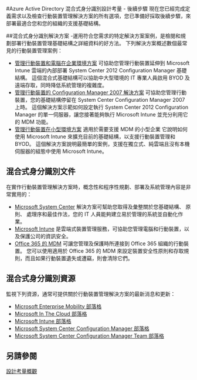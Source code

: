 <properties
    pageTitle="Azure Active Directory 混合式身分識別設計考量 - 後續步驟| Microsoft Azure"
    description="在您讀過混合式身分識別設計考量指南之後的概要與後續步驟"
    documentationCenter=""
    services="active-directory"
    authors="yurid"
    manager="stevenpo"
    editor=""/>

<tags
    ms.service="active-directory"
    ms.devlang="na"
    ms.topic="article"
    ms.tgt_pltfrm="na"
    ms.workload="identity" 
    ms.date="11/08/2015"
    ms.author="yurid"/>

#Azure Active Directory 混合式身分識別設計考量 - 後續步驟
現在您已經完成定義需求以及檢查行動裝置管理解決方案的所有選項，您已準備好採取後續步驟，來部署最適合您和您的組織的支援基礎結構。

##混合式身分識別解決方案
-運用符合您需求的特定解決方案案例，是檢閱和規劃部署行動裝置管理基礎結構之詳細資料的好方法。 下列解決方案概述數個最常見的行動裝置管理案例：

-  [管理行動裝置和電腦在企業環境方案](https://technet.microsoft.com/en-us/library/dn582037.aspx) 可協助您管理行動裝置延伸到 Microsoft Intune 雲端的內部部署 System Center 2012 Configuration Manager 基礎結構。 這個混合式基礎結構可以協助中大型環境的 IT 專業人員啟用 BYOD 及遠端存取，同時降低系統管理的複雜度。
-  [管理行動裝置的 Configuration Manager 2007 解決方案](https://technet.microsoft.com/en-us/library/dn508400.aspx) 可協助您管理行動裝置，您的基礎結構停留在 System Center Configuration Manager 2007 上時。 這個解決方案示範如何設定執行 System Center 2012 Configuration Manager 的單一伺服器，讓您接著能夠執行 Microsoft Intune 並充分利用它的 MDM 功能。
-  [管理行動裝置在小型環境方案](https://technet.microsoft.com/en-us/library/dn715906.aspx) 適用於需要支援 MDM 的小型企業 它說明如何使用 Microsoft Intune 來擴充目前的基礎結構，以支援行動裝置管理和 BYOD。 這個解決方案說明最簡單的案例，支援在獨立式、純雲端且沒有本機伺服器的組態中使用 Microsoft Intune。

## 混合式身分識別文件
在實作行動裝置管理解決方案時，概念性和程序性規劃、部署及系統管理內容是非常實用的：

- [Microsoft System Center](https://technet.microsoft.com/en-us/library/cc507089.aspx) 解決方案可幫助您取得及彙整關於您基礎結構、 原則、 處理序和最佳作法，您的 IT 人員能夠建立易於管理的系統並自動化作業。
- [Microsoft Intune](https://technet.microsoft.com/en-us/library/jj676587.aspx) 是雲端式裝置管理服務，可協助您管理電腦和行動裝置，以及保護公司的資訊安全。
- [Office 365 的 MDM](https://technet.microsoft.com/en-us/library/ms.o365.cc.devicepolicy.aspx) 可讓您管理及保護時所連接到 Office 365 組織的行動裝置。 您可以使用適用於 Office 365 的 MDM 來設定裝置安全性原則和存取規則，而且如果行動裝置遺失或遭竊，則會清除它們。

## 混合式身分識別資源
監視下列資源，通常可提供關於行動裝置管理解決方案的最新消息和更新：

- [Microsoft Enterprise Mobility 部落格](http://blogs.technet.com/b/enterprisemobility/)
- [Microsoft In The Cloud 部落格](http://blogs.technet.com/b/in_the_cloud/)
- [Microsoft Intune 部落格](http://blogs.technet.com/b/microsoftintune/)
- [Microsoft System Center Configuration Manager 部落格](http://blogs.technet.com/b/configurationmgr/)
- [Microsoft System Center Configuration Manager Team 部落格](http://blogs.technet.com/b/configmgrteam/)

## 另請參閱
[設計考量概觀](active-directory-hybrid-identity-design-considerations-overview.md)



